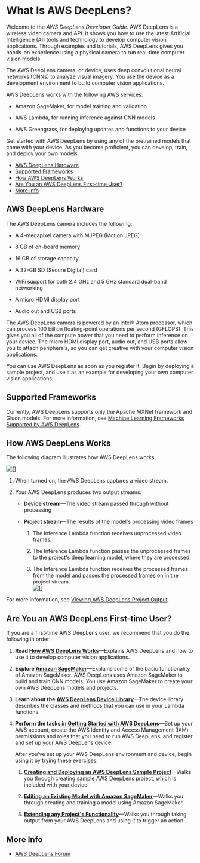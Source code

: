 # What Is AWS DeepLens?<a name="what-is-deeplens"></a>

Welcome to the *AWS DeepLens Developer Guide*\. AWS DeepLens is a wireless video camera and API\. It shows you how to use the latest Artificial Intelligence \(AI\) tools and technology to develop computer vision applications\. Through examples and tutorials, AWS DeepLens gives you hands\-on experience using a physical camera to run real\-time computer vision models\. 

The AWS DeepLens camera, or device, uses deep convolutional neural networks \(CNNs\) to analyze visual imagery\. You use the device as a development environment to build computer vision applications\. 

AWS DeepLens works with the following AWS services:

+ Amazon SageMaker, for model training and validation

+ AWS Lambda, for running inference against CNN models

+ AWS Greengrass, for deploying updates and functions to your device

Get started with AWS DeepLens by using any of the pretrained models that come with your device\. As you become proficient, you can develop, train, and deploy your own models\.


+ [AWS DeepLens Hardware](#deeplens-hardware)
+ [Supported Frameworks](#supported-frameworks)
+ [How AWS DeepLens Works](#how-deeplens-works)
+ [Are You an AWS DeepLens First\-time User?](#deeplens-first-time-user)
+ [More Info](#what-is-deeplens-related-topics)

## AWS DeepLens Hardware<a name="deeplens-hardware"></a>

The AWS DeepLens camera includes the following:

+ A 4\-megapixel camera with MJPEG \(Motion JPEG\)

+ 8 GB of on\-board memory

+ 16 GB of storage capacity

+ A 32\-GB SD \(Secure Digital\) card

+ WiFi support for both 2\.4 GHz and 5 GHz standard dual\-band networking

+ A micro HDMI display port

+ Audio out and USB ports

The AWS DeepLens camera is powered by an Intel® Atom processor, which can process 100 billion floating\-point operations per second \(GFLOPS\)\. This gives you all of the compute power that you need to perform inference on your device\. The micro HDMI display port, audio out, and USB ports allow you to attach peripherals, so you can get creative with your computer vision applications\.

You can use AWS DeepLens as soon as you register it\. Begin by deploying a sample project, and use it as an example for developing your own computer vision applications\.

## Supported Frameworks<a name="supported-frameworks"></a>

Currently, AWS DeepLens supports only the Apache MXNet framework and Gluon models\. For more information, see [Machine Learning Frameworks Supported by AWS DeepLens](deeplens-supported-frameworks.md)\.

## How AWS DeepLens Works<a name="how-deeplens-works"></a>

The following diagram illustrates how AWS DeepLens works\.

![\[\]](http://docs.aws.amazon.com/deeplens/latest/dg/images/deeplens-hiw-general.png)

1. When turned on, the AWS DeepLens captures a video stream\.

1. Your AWS DeepLens produces two output streams:

   + **Device stream**—The video stream passed through without processing

   + **Project stream**—The results of the model's processing video frames

     1. The Inference Lambda function receives unprocessed video frames\.

     1. The Inference Lambda function passes the unprocessed frames to the project's deep learning model, where they are processed\.

     1. The Inference Lambda function receives the processed frames from the model and passes the processed frames on in the project stream\.  
![\[\]](http://docs.aws.amazon.com/deeplens/latest/dg/images/deeplens-sample-output.png)

For more information, see [Viewing AWS DeepLens Project Output](deeplens-viewing-output.md)\.

## Are You an AWS DeepLens First\-time User?<a name="deeplens-first-time-user"></a>

If you are a first\-time AWS DeepLens user, we recommend that you do the following in order:

1. **Read [How AWS DeepLens Works](#how-deeplens-works)**—Explains AWS DeepLens and how to use it to develop computer vision applications\.

1. **Explore [Amazon SageMaker](http://docs.aws.amazon.com/sagemaker/latest/dg/whatis.html)**—Explains some of the basic functionality of Amazon SageMaker\. AWS DeepLens uses Amazon SageMaker to build and train CNN models\. You use Amazon SageMaker to create your own AWS DeepLens models and projects\.

1. **Learn about the [AWS DeepLens Device Library](deeplens-device-library.md)**—The device library describes the classes and methods that you can use in your Lambda functions\.

1. **Perform the tasks in [Getting Started with AWS DeepLens](deeplens-getting-started.md)**—Set up your AWS account, create the AWS Identity and Access Management \(IAM\) permissions and roles that you need to run AWS DeepLens, and register and set up your AWS DeepLens device\.

   After you've set up your AWS DeepLens environment and device, begin using it by trying these exercises:

   1. **[Creating and Deploying an AWS DeepLens Sample Project](deeplens-create-deploy-sample-project.md)**—Walks you through creating sample AWS DeepLens project, which is included with your device\.

   1. **[Editing an Existing Model with Amazon SageMaker](deeplens-train-model.md)**—Walks you through creating and training a model using Amazon SageMaker\.

   1. **[Extending any Project's Functionality](deeplens-extend.md)**—Walks you through taking output from your AWS DeepLens and using it to trigger an action\.

## More Info<a name="what-is-deeplens-related-topics"></a>

+ [AWS DeepLens Forum](https://forums.aws.amazon.com/forum.jspa?forumID=275)
